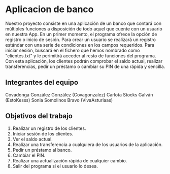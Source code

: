 # Aplicacion de banco

Nuestro proyecto consiste en una aplicación de un banco que contará con múltiples funciones a disposición de todo aquel que cuente con un usuario en nuestra App. 
En un primer momento, el programa ofrece la opción de registro o inicio de sesión.  Para crear un usuario se realizará un registro estándar con una serie de condiciones en los campos requeridos. Para iniciar sesión, buscará en el fichero que hemos nombrado como "clientes.txt" y le perimitirá acceder al resto de funciones del programa.
Con esta aplicación, los clientes podrán comprobar el saldo actual, realizar transferencias, pedir un préstamo o cambiar su PIN de una rápida y sencilla.



## Integrantes del equipo

Covadonga González González (Covagonzalez)
Carlota Stocks Galván (EstoKesss)
Sonia Somolinos Bravo (VivaAsturiaas)


## Objetivos del trabajo

1. Realizar un registro de los clientes.
2. Iniciar sesión de los clientes.
3. Ver el saldo actual.
4. Realizar una transferencia a cualquiera de los usuarios de la aplicación.
5. Pedir un préstamo al banco.
6. Cambiar el PIN.
7. Realizar una actualización rápida de cualquier cambio.
8. Salir del programa si el usuario lo desea.





